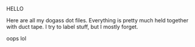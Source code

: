 HELLO

Here are all my dogass dot files.
Everything is pretty much held together with duct tape.
I try to label stuff, but I mostly forget.

oops lol

